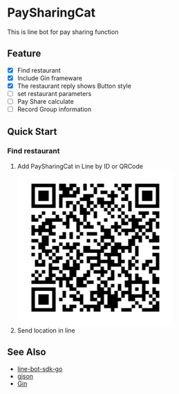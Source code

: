 # PaySharingCat
This is line bot for pay sharing function 

## Feature
- [x] Find restaurant
- [x] Include Gin frameware
- [x] The restaurant reply shows Button style
- [ ] set restaurant parameters 
- [ ] Pay Share calculate
- [ ] Record Group information

## Quick Start

### Find restaurant 
1. Add PaySharingCat in Line by ID or QRCode
![image](https://github.com/FinchChang/PaySharingCat/blob/master/922ysche.png)
2. Send location in line

## See Also
* [line-bot-sdk-go](https://github.com/line/line-bot-sdk-go)
* [gjson](https://github.com/tidwall/gjson)
* [Gin](https://github.com/gin-gonic/gin)
